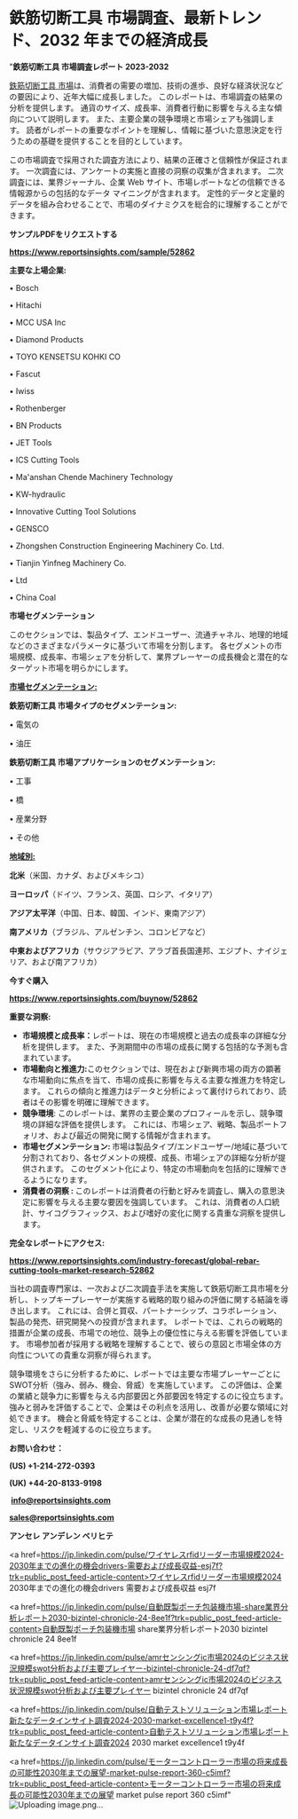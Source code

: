 # 鉄筋切断工具 市場調査、最新トレンド、2032 年までの経済成長

"<strong>鉄筋切断工具 市場調査レポート 2023-2032</strong>

<a href=https://www.reportsinsights.com/sample/52862>鉄筋切断工具 市場</a>は、消費者の需要の増加、技術の進歩、良好な経済状況などの要因により、近年大幅に成長しました。 このレポートは、市場調査の結果の分析を提供します。 通貨のサイズ、成長率、消費者行動に影響を与える主な傾向について説明します。 また、主要企業の競争環境と市場シェアも強調します。 読者がレポートの重要なポイントを理解し、情報に基づいた意思決定を行うための基礎を提供することを目的としています。

この市場調査で採用された調査方法により、結果の正確さと信頼性が保証されます。 一次調査には、アンケートの実施と直接の洞察の収集が含まれます。 二次調査には、業界ジャーナル、企業 Web サイト、市場レポートなどの信頼できる情報源からの包括的なデータ マイニングが含まれます。 定性的データと定量的データを組み合わせることで、市場のダイナミクスを総合的に理解することができます。

<strong><b>サンプルPDFをリクエストする</b></strong>

<a href=https://www.reportsinsights.com/sample/52862><strong><u>https://www.reportsinsights.com/sample/52862</u></strong></a>

<strong>主要な上場企業:</strong>

• Bosch

• Hitachi

• MCC USA Inc

• Diamond Products

• TOYO KENSETSU KOHKI CO

• Fascut

• Iwiss

• Rothenberger

• BN Products

• JET Tools

• ICS Cutting Tools

• Ma'anshan Chende Machinery Technology

• KW-hydraulic

• Innovative Cutting Tool Solutions

• GENSCO

• Zhongshen Construction Engineering Machinery Co.  Ltd.

• Tianjin Yinfneg Machinery Co.

• Ltd

• China Coal

<strong>市場セグメンテーション</strong>

このセクションでは、製品タイプ、エンドユーザー、流通チャネル、地理的地域などのさまざまなパラメータに基づいて市場を分割します。 各セグメントの市場規模、成長率、市場シェアを分析して、業界プレーヤーの成長機会と潜在的なターゲット市場を明らかにします。

<strong><u>市場セグメンテーション</u></strong><strong><u>:</u></strong>

<strong>鉄筋切断工具 市場タイプのセグメンテーション:</strong>

• 電気の

• 油圧

<strong>鉄筋切断工具 市場アプリケーションのセグメンテーション:</strong>

• 工事

• 橋

• 産業分野

• その他

<strong><u>地域別</u></strong><strong><u>:</u></strong>

<strong>北米</strong>（米国、カナダ、およびメキシコ）

<strong>ヨーロッパ</strong>（ドイツ、フランス、英国、ロシア、イタリア）

<strong>アジア太平洋</strong>（中国、日本、韓国、インド、東南アジア）

<strong>南アメリカ</strong>（ブラジル、アルゼンチン、コロンビアなど）

<strong>中東およびアフリカ</strong>（サウジアラビア、アラブ首長国連邦、エジプト、ナイジェリア、および南アフリカ）

<strong>今すぐ購入</strong>

<a href=https://www.reportsinsights.com/buynow/52862><strong><u>https://www.reportsinsights.com/buynow/52862</u></strong></a>

<strong>重要な洞察:</strong>
<ul>
  <li><strong>市場規模と成長率：</strong>レポートは、現在の市場規模と過去の成長率の詳細な分析を提供します。 また、予測期間中の市場の成長に関する包括的な予測も含まれています。</li>
  <li><strong>市場動向と推進力:</strong>このセクションでは、現在および新興市場の両方の顕著な市場動向に焦点を当て、市場の成長に影響を与える主要な推進力を特定します。 これらの傾向と推進力はデータと分析によって裏付けられており、読者はその影響を明確に理解できます。</li>
  <li><strong>競争環境</strong>: このレポートは、業界の主要企業のプロフィールを示し、競争環境の詳細な評価を提供します。 これには、市場シェア、戦略、製品ポートフォリオ、および最近の開発に関する情報が含まれます。</li>
  <li><strong>市場セグメンテーション: </strong>市場は製品タイプ/エンドユーザー/地域に基づいて分割されており、各セグメントの規模、成長、市場シェアの詳細な分析が提供されます。 このセグメント化により、特定の市場動向を包括的に理解できるようになります。</li>
  <li><strong>消費者の洞察 : </strong>このレポートは消費者の行動と好みを調査し、購入の意思決定に影響を与える主要な要因を強調しています。 これは、消費者の人口統計、サイコグラフィックス、および嗜好の変化に関する貴重な洞察を提供します。</li>
</ul>
<strong>完全なレポートにアクセス:</strong>

<a href=https://www.reportsinsights.com/industry-forecast/global-rebar-cutting-tools-market-research-52862><strong><u><b>https://www.reportsinsights.com/industry-forecast/global-rebar-cutting-tools-market-research-52862</b></u></strong></a>

当社の調査専門家は、一次および二次調査手法を実施して鉄筋切断工具市場を分析し、トップキープレーヤーが実施する戦略的取り組みの評価に関する結論を導き出します。 これには、合併と買収、パートナーシップ、コラボレーション、製品の発売、研究開発への投資が含まれます。 レポートでは、これらの戦略的措置が企業の成長、市場での地位、競争上の優位性に与える影響を評価しています。 市場参加者が採用する戦略を理解することで、彼らの意図と市場全体の方向性についての貴重な洞察が得られます。

競争環境をさらに分析するために、レポートでは主要な市場プレーヤーごとにSWOT分析（強み、弱み、機会、脅威）を実施しています。 この評価は、企業の業績と競争力に影響を与える内部要因と外部要因を特定するのに役立ちます。 強みと弱みを評価することで、企業はその利点を活用し、改善が必要な領域に対処できます。 機会と脅威を特定することは、企業が潜在的な成長の見通しを特定し、リスクを軽減するのに役立ちます。

<strong>お問い合わせ：</strong>

<strong>(US) +1-214-272-0393</strong>

<strong>(UK) +44-20-8133-9198</strong>

<strong> </strong><a href=info@reportsinsights.com><strong><u>info@reportsinsights.com</u></strong></a>

<a href=sales@reportsinsights.com><strong><u>sales@reportsinsights.com</u></strong></a>

<strong>アンセレ アンデレン ベリヒテ</strong>

<a href=https://jp.linkedin.com/pulse/ワイヤレスrfidリーダー市場規模2024-2030年までの進化の機会drivers-需要および成長収益-esj7f?trk=public_post_feed-article-content>ワイヤレスrfidリーダー市場規模2024 2030年までの進化の機会drivers 需要および成長収益 esj7f</a>

<a href=https://jp.linkedin.com/pulse/自動既製ポーチ包装機市場-share業界分析レポート2030-bizintel-chronicle-24-8ee1f?trk=public_post_feed-article-content>自動既製ポーチ包装機市場 share業界分析レポート2030 bizintel chronicle 24 8ee1f</a>

<a href=https://jp.linkedin.com/pulse/amrセンシングic市場2024のビジネス状況規模swot分析および主要プレイヤー-bizintel-chronicle-24-df7qf?trk=public_post_feed-article-content>amrセンシングic市場2024のビジネス状況規模swot分析および主要プレイヤー bizintel chronicle 24 df7qf</a>

<a href=https://jp.linkedin.com/pulse/自動テストソリューション市場レポート新たなデータインサイト調査2024-2030-market-excellence1-t9y4f?trk=public_post_feed-article-content>自動テストソリューション市場レポート新たなデータインサイト調査2024 2030 market excellence1 t9y4f</a>

<a href=https://jp.linkedin.com/pulse/モーターコントローラー市場の将来成長の可能性2030年までの展望-market-pulse-report-360-c5imf?trk=public_post_feed-article-content>モーターコントローラー市場の将来成長の可能性2030年までの展望 market pulse report 360 c5imf</a>"
![Uploading image.png…]()
